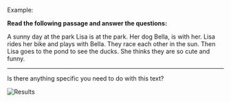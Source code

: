 Example: 

**Read the following passage and answer the questions:**

A sunny day at the park
Lisa is at the park. Her dog Bella, is with her.
Lisa rides her bike and plays with Bella.
They race each other in the sun.
Then Lisa goes to the pond to see the ducks.
She thinks they are so cute and funny.

---

Is there anything specific you need to do with this text?

![Results](https://github.com/Vikranthreddy414/LLM-s/assets/48249218/0980ccf0-d1dd-4603-8581-31470a3c5d3e)
